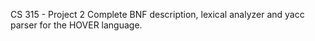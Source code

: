 CS 315 - Project 2
Complete BNF description, lexical analyzer and yacc parser for the HOVER language.
